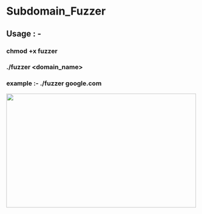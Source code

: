 # Subdomain_Fuzzer

## Usage : - 

### chmod +x fuzzer
### ./fuzzer <domain_name>


### example :- ./fuzzer google.com

<img width="500px" height="300px" src="https://img.99memes.co/images/fc179d13182ffd1110fdcb93a1e30cbd5b55ff23275eb9fe215682275ce65cc7_1.webp">
